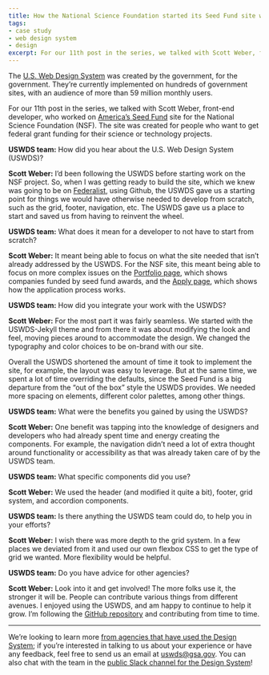 ```yaml
---
title: How the National Science Foundation started its Seed Fund site with the Design System
tags:
- case study
- web design system
- design
excerpt: For our 11th post in the series, we talked with Scott Weber, front-end developer, who worked on America’s Seed Fund site for the National Science Foundation (NSF). The site was created for people who want to get federal grant funding for their science or technology projects.
---
```


The [U.S. Web Design System](https://designsystem.digital.gov/) was created by the government, for the government. They’re currently implemented on hundreds of government sites, with an audience of more than 59 million monthly users. 

For our 11th post in the series, we talked with Scott Weber, front-end developer, who worked on [America’s Seed Fund](https://seedfund.nsf.gov/) site for the National Science Foundation (NSF). The site was created for people who want to get federal grant funding for their science or technology projects.

**USWDS team:** How did you hear about the U.S. Web Design System (USWDS)?

**Scott Weber:** I’d been following the USWDS before starting work on the NSF project. So, when I was getting ready to build the site, which we knew was going to be on [Federalist](https://federalist.fr.cloud.gov/), using Github, the USWDS gave us a starting point for things we would have otherwise needed to develop from scratch, such as the grid, footer, navigation, etc. The USWDS gave us a place to start and saved us from having to reinvent the wheel.

**USWDS team:** What does it mean for a developer to not have to start from scratch?

**Scott Weber:** It meant being able to focus on what the site needed that isn’t already addressed by the USWDS. For the NSF site, this meant being able to focus on more complex issues on the [Portfolio page](https://seedfund.nsf.gov/portfolio/), which shows companies funded by seed fund awards, and the [Apply page](https://seedfund.nsf.gov/apply/), which shows how the application process works.

**USWDS team:** How did you integrate your work with the USWDS?

**Scott Weber:** For the most part it was fairly seamless. We started with the USWDS-Jekyll theme and from there it was about modifying the look and feel, moving pieces around to accommodate the design. We changed the typography and color choices to be on-brand with our site. 

Overall the USWDS shortened the amount of time it took to implement the site, for example, the layout was easy to leverage. But at the same time, we spent a lot of time overriding the defaults, since the Seed Fund is a big departure from the “out of the box” style the USWDS provides. We needed more spacing on elements, different color palettes, among other things.

**USWDS team:** What were the benefits you gained by using the USWDS?

**Scott Weber:** One benefit was tapping into the knowledge of designers and developers who had already spent time and energy creating the components. For example, the navigation didn’t need a lot of extra thought around functionality or accessibility as that was already taken care of by the USWDS team. 

**USWDS team:** What specific components did you use?

**Scott Weber:**  We used the header (and modified it quite a bit), footer, grid system, and accordion components. 

**USWDS team:** Is there anything the USWDS team could do, to help you in your efforts?

**Scott Weber:** I wish there was more depth to the grid system. In a few places we deviated from it and used our own flexbox CSS to get the type of grid we wanted. More flexibility would be helpful.

**USWDS team:** Do you have advice for other agencies?

**Scott Weber:** Look into it and get involved! The more folks use it, the stronger it will be. People can contribute various things from different avenues. I enjoyed using the USWDS, and am happy to continue to help it grow. I’m following the [GitHub repository](https://github.com/uswds/uswds) and contributing from time to time.

---

We’re looking to learn more [from agencies that have used the Design System](https://github.com/uswds/uswds/blob/develop/docs/WHO_IS_USING_USWDS.md); if you’re interested in talking to us about your experience or have any feedback, feel free to send us an email at [uswds@gsa.gov](mailto:uswds@gsa.gov). You can also chat with the team in the [public Slack channel for the Design System](https://chat.18f.gov/)!
